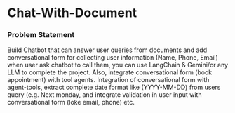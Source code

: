 # Chat-With-Document
### Problem Statement
Build Chatbot that can answer user queries from documents and add conversational form for collecting user information (Name, Phone, Email) when user ask chatbot to call them, you can use LangChain & Gemini/or any LLM to complete the project.
Also, integrate conversational form (book appointment) with tool agents. Integration of conversational form with agent-tools, extract complete date format like (YYYY-MM-DD) from users query (e.g. Next monday, and integrate validation in user input with conversational form (loke email, phone) etc.
